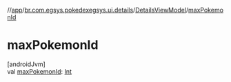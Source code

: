 //[app](../../../index.md)/[br.com.egsys.pokedexegsys.ui.details](../index.md)/[DetailsViewModel](index.md)/[maxPokemonId](max-pokemon-id.md)

# maxPokemonId

[androidJvm]\
val [maxPokemonId](max-pokemon-id.md): [Int](https://kotlinlang.org/api/latest/jvm/stdlib/kotlin/-int/index.html)
